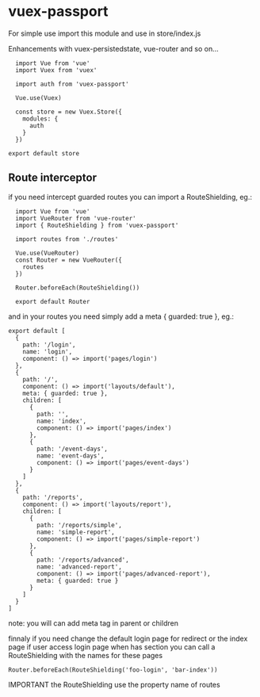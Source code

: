 # vuex-passport

For simple use import this module and use in store/index.js

Enhancements with vuex-persistedstate, vue-router and so on...

```
  import Vue from 'vue'
  import Vuex from 'vuex'

  import auth from 'vuex-passport'

  Vue.use(Vuex)

  const store = new Vuex.Store({
    modules: {
      auth
    }
  })

export default store
```

## Route interceptor

if you need intercept guarded routes you can import a RouteShielding, eg.:

```
  import Vue from 'vue'
  import VueRouter from 'vue-router'
  import { RouteShielding } from 'vuex-passport'

  import routes from './routes'

  Vue.use(VueRouter)
  const Router = new VueRouter({
    routes
  })

  Router.beforeEach(RouteShielding())

  export default Router
```

and in your routes you need simply add a meta { guarded: true }, eg.:

```
export default [
  {
    path: '/login',
    name: 'login',
    component: () => import('pages/login')
  },
  {
    path: '/',
    component: () => import('layouts/default'),
    meta: { guarded: true },
    children: [
      {
        path: '',
        name: 'index',
        component: () => import('pages/index')
      },
      {
        path: '/event-days',
        name: 'event-days',
        component: () => import('pages/event-days')
      }
    ]
  },
  {
    path: '/reports',
    component: () => import('layouts/report'),
    children: [
      {
        path: '/reports/simple',
        name: 'simple-report',
        component: () => import('pages/simple-report')
      },
      {
        path: '/reports/advanced',
        name: 'advanced-report',
        component: () => import('pages/advanced-report'),
        meta: { guarded: true }
      }
    ]
  }
]
```
note: you will can add meta tag in parent or children

finnaly if you need change the default login page for redirect or the index page if user access login page when has section you can call a RouteShielding with the names for these pages

```
Router.beforeEach(RouteShielding('foo-login', 'bar-index'))
```

IMPORTANT the RouteShielding use the property name of routes
